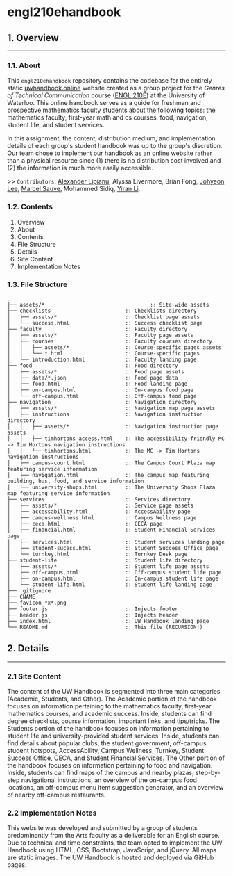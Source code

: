 # engl210ehandbook


## 1. Overview
***
### 1.1. About
This `engl210ehandbook` repository contains the codebase for the entirely static [uwhandbook.online](https://uwhandbook.online) website created as a group project for the *Genres of Technical Communication* course ([ENGL 210E](https://uwaterloo.ca/english/course-descriptions-200-level#e210e)) at the University of Waterloo. This online handbook serves as a guide for freshman and prospective mathematics faculty students about the following topics: the mathematics faculty, first-year math and cs courses, food, navigation, student life, and student services.

In this assignment, the content, distribution medium, and implementation details of each group's student handbook was up to the group's discretion. Our team chose to implement our handbook as an online website rather than a physical resource since (1) there is no distribution cost involved and (2) the information is much more easily accessible.

\>\> `Contributors`: [Alexander Lipianu](https://github.com/alipianu), Alyssa Livermore, Brian Fong, [Johyeon Lee](https://github.com/johyeonlee), [Marcel Sauve](https://github.com/voidEnum), Mohammed Sidiq, [Yiran Li](https://github.com/Ranlit).

### 1.2. Contents
1. Overview
  1. About
  2. Contents
  3. File Structure
2. Details
  1. Site Content
  2. Implementation Notes

### 1.3. File Structure
```text
.
├── assets/*				                  :: Site-wide assets
├── checklists                        :: Checklists directory
│   ├── assets/*                      :: Checklist page assets
│   └── success.html                  :: Success checklist page
├── faculty                           :: Faculty directory
│   ├── assets/*                      :: Faculty page assets
│   ├── courses                       :: Faculty courses directory
│   │   ├── assets/*                  :: Course-specific pages assets
│   │   └── *.html                    :: Course-specific pages
│   └── introduction.html             :: Faculty landing page
├── food                              :: Food directory
│   ├── assets/*                      :: Food page assets
│   ├── data/*.json                   :: Food page data
│   ├── food.html                     :: Food landing page
│   ├── on-campus.html                :: On-campus food page
│   └── off-campus.html               :: Off-campus food page
├── navigation                        :: Navigation directory
│   ├── assets/*                      :: Navigation map page assets
│   ├── instructions                  :: Navigation instruction directory
│   │   ├── assets/*                  :: Navigation instruction page assets
│   │   ├── timhortons-access.html    :: The accessibility-friendly MC -> Tim Hortons navigation instructions
│   │   └── timhortons.html           :: The MC -> Tim Hortons navigation instructions
│   ├── campus-court.html             :: The Campus Court Plaza map featuring service information
│   ├── navigation.html               :: The campus map featuring building, bus, food, and service information
│   └── university-shops.html         :: The University Shops Plaza map featuring service information 
├── services                          :: Services directory
│   ├── assets/*                      :: Service page assets
│   ├── accessability.html            :: AccessAbility page
│   ├── campus-wellness.html          :: Campus Wellness page
│   ├── ceca.html                     :: CECA page
│   ├── financial.html                :: Student Financial Services page
│   ├── services.html                 :: Student services landing page
│   ├── student-sucess.html           :: Student Success Office page
│   └── turnkey.html                  :: Turnkey Desk page
├── student-life                      :: Student life directory
│   ├── assets/*                      :: Student life page assets
│   ├── off-campus.html               :: Off-campus student life page
│   ├── on-campus.html                :: On-campus student life page
│   └── student-life.html             :: Student life landing page
├── .gitignore
├── CNAME
├── favicon-*x*.png
├── footer.js                         :: Injects footer
├── header.js                         :: Injects header
├── index.html                        :: UW Handbook landing page
└── README.md                         :: This file (RECURSION!)
```


## 2. Details
***
### 2.1 Site Content
The content of the UW Handbook is segmented into three main categories (Academic, Students, and Other). The Academic portion of the handbook focuses on information pertaining to the mathematics faculty, first-year mathematics courses, and academic success. Inside, students can find degree checklists, course information, important links, and tips/tricks. The Students portion of the handbook focuses on information pertaining to student life and university-provided student services. Inside, students can find details about popular clubs, the student government, off-campus student hotspots, AccessAbility, Campus Wellness, Turnkey, Student Success Office, CECA, and Student Financial Services. The Other portion of the handbook focuses on information pertaining to food and navigation. Inside, students can find maps of the campus and nearby plazas, step-by-step navigational instructions, an overview of the on-campus food locations, an off-campus menu item suggestion generator, and an overview of nearby off-campus restaurants.

### 2.2 Implementation Notes
This website was developed and submitted by a group of students predominantly from the Arts faculty as a deliverable for an English course. Due to technical and time constraints, the team opted to implement the UW Handbook using HTML, CSS, Bootstrap, JavaScript, and jQuery. All maps are static images. The UW Handbook is hosted and deployed via GitHub pages.
